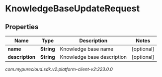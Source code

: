 # KnowledgeBaseUpdateRequest


## Properties

| Name | Type | Description | Notes |
| ------------ | ------------- | ------------- | ------------- |
| **name** | **String** | Knowledge base name |  [optional] |
| **description** | **String** | Knowledge base description |  [optional] |




_com.mypurecloud.sdk.v2:platform-client-v2:223.0.0_
